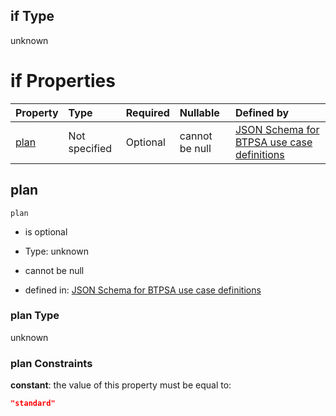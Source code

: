 ## if Type

unknown

# if Properties

| Property      | Type          | Required | Nullable       | Defined by                                                                                                                                                                                                                                  |
| :------------ | :------------ | :------- | :------------- | :------------------------------------------------------------------------------------------------------------------------------------------------------------------------------------------------------------------------------------------ |
| [plan](#plan) | Not specified | Optional | cannot be null | [JSON Schema for BTPSA use case definitions](btpsa-usecase-properties-services-items-allof-1-then-allof-75-then-allof-0-if-properties-plan.md "undefined#/properties/services/items/allOf/1/then/allOf/75/then/allOf/0/if/properties/plan") |

## plan



`plan`

*   is optional

*   Type: unknown

*   cannot be null

*   defined in: [JSON Schema for BTPSA use case definitions](btpsa-usecase-properties-services-items-allof-1-then-allof-75-then-allof-0-if-properties-plan.md "undefined#/properties/services/items/allOf/1/then/allOf/75/then/allOf/0/if/properties/plan")

### plan Type

unknown

### plan Constraints

**constant**: the value of this property must be equal to:

```json
"standard"
```
